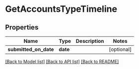 # GetAccountsTypeTimeline

## Properties
Name | Type | Description | Notes
------------ | ------------- | ------------- | -------------
**submitted_on_date** | **date** |  | [optional] 

[[Back to Model list]](../README.md#documentation-for-models) [[Back to API list]](../README.md#documentation-for-api-endpoints) [[Back to README]](../README.md)

